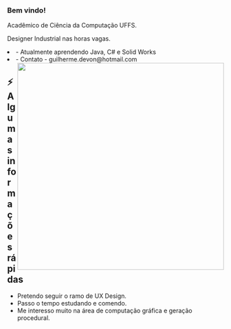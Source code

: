 ### Bem vindo! 
<p>Acadêmico de Ciência da Computação UFFS.            
</p>
<p>
Designer Industrial nas horas vagas.
</p>
<li>-  Atualmente aprendendo Java, C# e Solid Works</li>
<li>-  Contato - guilherme.devon@hotmail.com</li>

<img align="right" src="https://user-images.githubusercontent.com/49656211/94379267-9028f680-0105-11eb-8155-98eaeae8886e.gif" width="480" />
<h2>⚡️ Algumas informações rápidas</h2>
<ul>
    <li> Pretendo seguir o ramo de UX Design.</li>
    <li> Passo o tempo estudando e comendo.</li>
    <li> Me interesso muito na área de computação gráfica e geração procedural.</li>
   
</ul>



<!--
**SWE3T/SWE3T** is a ✨ _special_ ✨ repository because its `README.md` (this file) appears on your GitHub profile.

Here are some ideas to get you started:

- 🔭 I’m currently working on ...
- 🌱 I’m currently learning ...
- 👯 I’m looking to collaborate on ...
- 🤔 I’m looking for help with ...
- 💬 Ask me about ...
- 📫 How to reach me: ...
- 😄 Pronouns: ...
- ⚡ Fun fact: ...
-->
